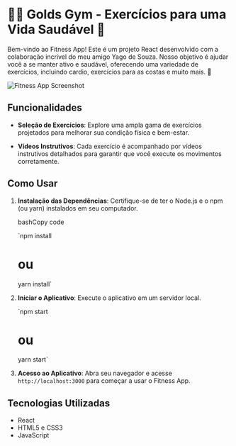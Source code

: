 # 🏋️‍♀️ Golds Gym - Exercícios para uma Vida Saudável 💪

Bem-vindo ao Fitness App! Este é um projeto React desenvolvido com a colaboração incrível do meu amigo Yago de Souza. Nosso objetivo é ajudar você a se manter ativo e saudável, oferecendo uma variedade de exercícios, incluindo cardio, exercícios para as costas e muito mais. 🌟

![Fitness App Screenshot](https://imageupload.io/ib/ERP7Us9LJ1dJ80E_1696811814.png)

## Funcionalidades

-   **Seleção de Exercícios**: Explore uma ampla gama de exercícios projetados para melhorar sua condição física e bem-estar.
    
-   **Vídeos Instrutivos**: Cada exercício é acompanhado por vídeos instrutivos detalhados para garantir que você execute os movimentos corretamente.

 
## Como Usar

1.  **Instalação das Dependências**: Certifique-se de ter o Node.js e o npm (ou yarn) instalados em seu computador.
    
    bashCopy code
    
    `npm install
    # ou
    yarn install` 
    
2.  **Iniciar o Aplicativo**: Execute o aplicativo em um servidor local.
        
    `npm start
    # ou
    yarn start` 
    
3.  **Acesso ao Aplicativo**: Abra seu navegador e acesse `http://localhost:3000` para começar a usar o Fitness App.
    

## Tecnologias Utilizadas

-   React
-   HTML5 e CSS3
-   JavaScript
